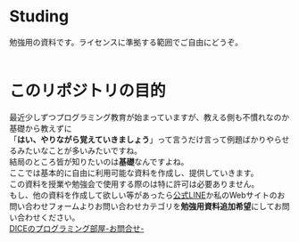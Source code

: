 # Studing
勉強用の資料です。ライセンスに準拠する範囲でご自由にどうぞ。 <br><br>

# このリポジトリの目的
最近少しずつプログラミング教育が始まっていますが、教える側も不慣れなのか基礎から教えずに<br>
「**はい、やりながら覚えていきましょう**」って言うだけ言って例題ばかりやらせるみたいなことが多いみたいですね。<br>
結局のところ皆が知りたいのは**基礎**なんですよね。<br>
ここでは基本的に自由に利用可能な資料を作成し、提供していきます。<br>
この資料を授業や勉強会で使用する際のは特に許可は必要ありません。<br>
もし、他の資料を作成して欲しい等があったら[公式LINE](https://lin.ee/8n6cmjG "LINE")か私のWebサイトのお問い合わせフォームよりお問い合わせカテゴリを**勉強用資料追加希望**にしてお問い合わせください。<br>
[DICEのプログラミング部屋-お問合せ-](https://www.dice-programming-etc.com/%e3%81%8a%e5%95%8f%e3%81%84%e5%90%88%e3%82%8f%e3%81%9b/ "DICEのプログラミング部屋-お問合せ-")